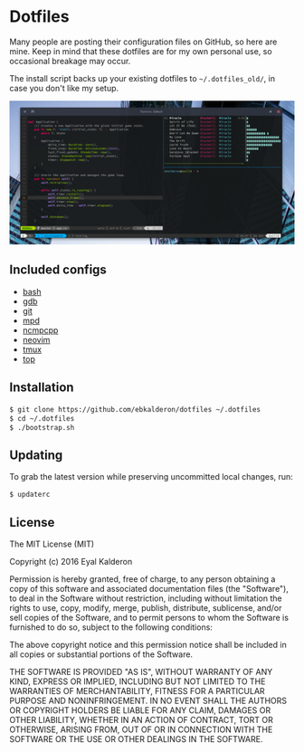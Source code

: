 # Dotfiles

Many people are posting their configuration files on GitHub, so here are mine.
Keep in mind that these dotfiles are for my own personal use, so occasional
breakage may occur.

The install script backs up your existing dotfiles to `~/.dotfiles_old/`, in
case you don't like my setup.

![Screenshot](./screenshot.png)

## Included configs

* [bash](./bash/)
* [gdb](./gdbinit)
* [git](./gitconfig)
* [mpd](./mpd)
* [ncmpcpp](./ncmpcpp)
* [neovim](./nvim/)
* [tmux](./tmux.conf)
* [top](./toprc)

## Installation

```
$ git clone https://github.com/ebkalderon/dotfiles ~/.dotfiles
$ cd ~/.dotfiles
$ ./bootstrap.sh
```

## Updating

To grab the latest version while preserving uncommitted local changes, run:

```
$ updaterc
```

## License

The MIT License (MIT)

Copyright (c) 2016 Eyal Kalderon

Permission is hereby granted, free of charge, to any person obtaining a copy
of this software and associated documentation files (the "Software"), to deal
in the Software without restriction, including without limitation the rights
to use, copy, modify, merge, publish, distribute, sublicense, and/or sell
copies of the Software, and to permit persons to whom the Software is
furnished to do so, subject to the following conditions:

The above copyright notice and this permission notice shall be included in all
copies or substantial portions of the Software.

THE SOFTWARE IS PROVIDED "AS IS", WITHOUT WARRANTY OF ANY KIND, EXPRESS OR
IMPLIED, INCLUDING BUT NOT LIMITED TO THE WARRANTIES OF MERCHANTABILITY,
FITNESS FOR A PARTICULAR PURPOSE AND NONINFRINGEMENT. IN NO EVENT SHALL THE
AUTHORS OR COPYRIGHT HOLDERS BE LIABLE FOR ANY CLAIM, DAMAGES OR OTHER
LIABILITY, WHETHER IN AN ACTION OF CONTRACT, TORT OR OTHERWISE, ARISING FROM,
OUT OF OR IN CONNECTION WITH THE SOFTWARE OR THE USE OR OTHER DEALINGS IN THE
SOFTWARE.

